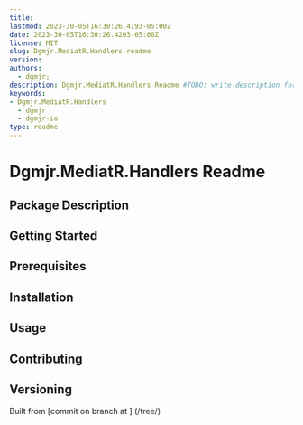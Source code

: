 ```yaml
---
title:
lastmod: 2023-30-05T16:30:26.4193-05:00Z
date: 2023-30-05T16:30:26.4203-05:00Z
license: MIT
slug: Dgmjr.MediatR.Handlers-readme
version:
authors:
  - dgmjr;
description: Dgmjr.MediatR.Handlers Readme #TODO: write description for Dgmjr.MediatR.Handlers Readme
keywords:
- Dgmjr.MediatR.Handlers
  - dgmjr
  - dgmjr-io
type: readme
---
```

# Dgmjr.MediatR.Handlers Readme
<!-- TODO: Write the contents of the Dgmjr.MediatR.Handlers Readme file -->
## Package Description
## Getting Started
## Prerequisites
## Installation
## Usage
## Contributing
## Versioning
Built from [commit  on branch  at ]
(/tree/)
